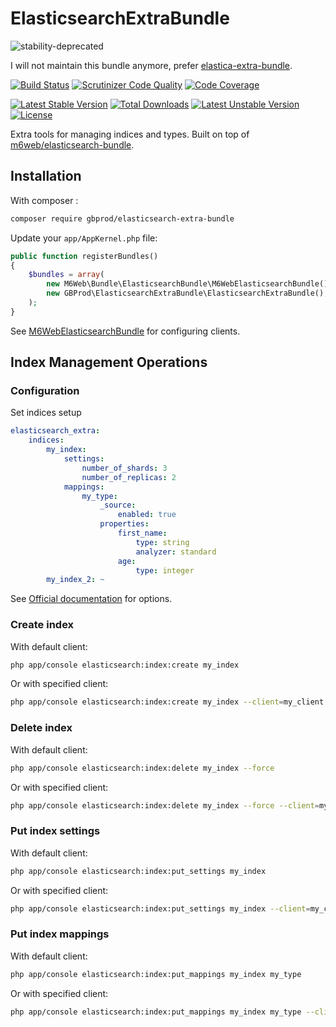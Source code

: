 # ElasticsearchExtraBundle

![stability-deprecated](https://img.shields.io/badge/stability-deprecated-red.svg)

I will not maintain this bundle anymore, prefer [elastica-extra-bundle](https://github.com/gbprod/elastica-extra-bundle).

[![Build Status](https://travis-ci.org/gbprod/elasticsearch-extra-bundle.svg?branch=master)](https://travis-ci.org/gbprod/elasticsearch-extra-bundle)
[![Scrutinizer Code Quality](https://scrutinizer-ci.com/g/gbprod/elasticsearch-extra-bundle/badges/quality-score.png?b=master)](https://scrutinizer-ci.com/g/gbprod/elasticsearch-extra-bundle/?branch=master)
[![Code Coverage](https://scrutinizer-ci.com/g/gbprod/elasticsearch-extra-bundle/badges/coverage.png?b=master)](https://scrutinizer-ci.com/g/gbprod/elasticsearch-extra-bundle/?branch=master)

[![Latest Stable Version](https://poser.pugx.org/gbprod/elasticsearch-extra-bundle/v/stable)](https://packagist.org/packages/gbprod/elasticsearch-extra-bundle)
[![Total Downloads](https://poser.pugx.org/gbprod/elasticsearch-extra-bundle/downloads)](https://packagist.org/packages/gbprod/elasticsearch-extra-bundle)
[![Latest Unstable Version](https://poser.pugx.org/gbprod/elasticsearch-extra-bundle/v/unstable)](https://packagist.org/packages/gbprod/elasticsearch-extra-bundle)
[![License](https://poser.pugx.org/gbprod/elasticsearch-extra-bundle/license)](https://packagist.org/packages/gbprod/elasticsearch-extra-bundle)

Extra tools for managing indices and types.
Built on top of [m6web/elasticsearch-bundle](https://github.com/M6Web/ElasticsearchBundle).

## Installation

With composer :

```bash
composer require gbprod/elasticsearch-extra-bundle
```

Update your `app/AppKernel.php` file:

```php
public function registerBundles()
{
    $bundles = array(
        new M6Web\Bundle\ElasticsearchBundle\M6WebElasticsearchBundle(),
        new GBProd\ElasticsearchExtraBundle\ElasticsearchExtraBundle(),
    );
}
```

See [M6WebElasticsearchBundle](https://github.com/M6Web/ElasticsearchBundle) for configuring clients.

## Index Management Operations

### Configuration

Set indices setup

```yaml
elasticsearch_extra:
    indices:
        my_index:
            settings:
                number_of_shards: 3
                number_of_replicas: 2
            mappings:
                my_type:
                    _source:
                        enabled: true
                    properties:
                        first_name:
                            type: string
                            analyzer: standard
                        age:
                            type: integer
        my_index_2: ~
```

See [Official documentation](https://www.elastic.co/guide/en/elasticsearch/client/php-api/2.0/_index_management_operations.html) for options.

### Create index

With default client:

```bash
php app/console elasticsearch:index:create my_index
```

Or with specified client:

```bash
php app/console elasticsearch:index:create my_index --client=my_client
```

### Delete index

With default client:

```bash
php app/console elasticsearch:index:delete my_index --force
```

Or with specified client:

```bash
php app/console elasticsearch:index:delete my_index --force --client=my_client
```

### Put index settings

With default client:

```bash
php app/console elasticsearch:index:put_settings my_index
```

Or with specified client:

```bash
php app/console elasticsearch:index:put_settings my_index --client=my_client
```

### Put index mappings

With default client:

```bash
php app/console elasticsearch:index:put_mappings my_index my_type
```


Or with specified client:

```bash
php app/console elasticsearch:index:put_mappings my_index my_type --client=my_client
```
